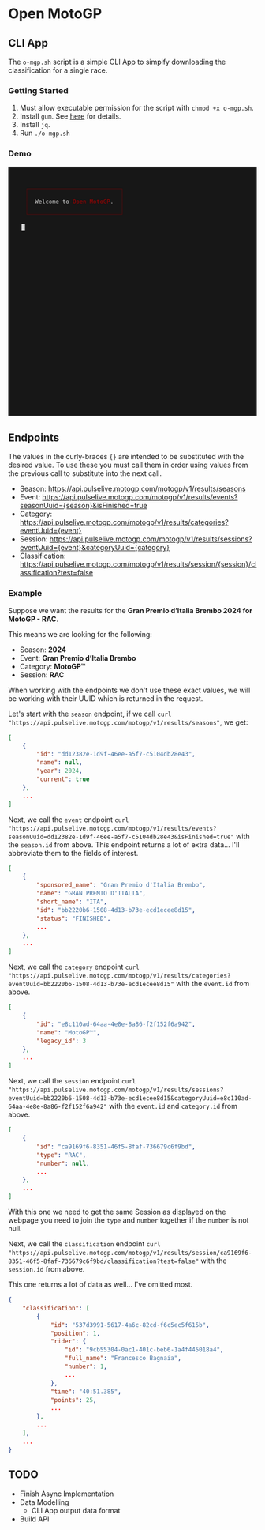 # Open MotoGP

## CLI App

The `o-mgp.sh` script is a simple CLI App to simpify downloading the classification for a single race.

### Getting Started

1. Must allow executable permission for the script with `chmod +x o-mgp.sh`.
2. Install `gum`. See [here](https://github.com/charmbracelet/gum?tab=readme-ov-file#installation) for details.
3. Install `jq`.
4. Run `./o-mgp.sh`

### Demo

![demo](assets/demo.gif)

## Endpoints

The values in the curly-braces `{}` are intended to be substituted with the
desired value. To use these you must call them in order using values from the
previous call to substitute into the next call.

- Season: <https://api.pulselive.motogp.com/motogp/v1/results/seasons>
- Event: <https://api.pulselive.motogp.com/motogp/v1/results/events?seasonUuid={season}&isFinished=true>
- Category: <https://api.pulselive.motogp.com/motogp/v1/results/categories?eventUuid={event}>
- Session: <https://api.pulselive.motogp.com/motogp/v1/results/sessions?eventUuid={event}&categoryUuid={category}>
- Classification: <https://api.pulselive.motogp.com/motogp/v1/results/session/{session}/classification?test=false>

### Example

Suppose we want the results for the **Gran Premio d’Italia Brembo 2024 for**
**MotoGP - RAC**.

This means we are looking for the following:

- Season: **2024**
- Event: **Gran Premio d’Italia Brembo**
- Category: **MotoGP™**
- Session: **RAC**

When working with the endpoints we don't use these exact values, we will be
working with their UUID which is returned in the request.

Let's start with the `season` endpoint, if we call `curl
"https://api.pulselive.motogp.com/motogp/v1/results/seasons"`, we get:

```json
[
    {
        "id": "dd12382e-1d9f-46ee-a5f7-c5104db28e43",
        "name": null,
        "year": 2024,
        "current": true
    },
    ...
]
```

Next, we call the `event` endpoint `curl
"https://api.pulselive.motogp.com/motogp/v1/results/events?seasonUuid=dd12382e-1d9f-46ee-a5f7-c5104db28e43&isFinished=true"`
with the `season.id` from above. This endpoint returns a lot of extra data...
I'll abbreviate them to the fields of interest.

```json
[
    {
        "sponsored_name": "Gran Premio d'Italia Brembo",
        "name": "GRAN PREMIO D'ITALIA",
        "short_name": "ITA",
        "id": "bb2220b6-1508-4d13-b73e-ecd1ecee8d15",
        "status": "FINISHED",
        ...
    },
    ...
]
```

Next, we call the `category` endpoint `curl
"https://api.pulselive.motogp.com/motogp/v1/results/categories?eventUuid=bb2220b6-1508-4d13-b73e-ecd1ecee8d15"`
with the `event.id` from above.

```json
[
    {
        "id": "e8c110ad-64aa-4e8e-8a86-f2f152f6a942",
        "name": "MotoGP™",
        "legacy_id": 3
    },
    ...
]
```

Next, we call the `session` endpoint `curl
"https://api.pulselive.motogp.com/motogp/v1/results/sessions?eventUuid=bb2220b6-1508-4d13-b73e-ecd1ecee8d15&categoryUuid=e8c110ad-64aa-4e8e-8a86-f2f152f6a942"`
with the `event.id` and `category.id` from above.

```json
[
    {
        "id": "ca9169f6-8351-46f5-8faf-736679c6f9bd",
        "type": "RAC",
        "number": null,
        ...
    },
    ...
]
```

With this one we need to get the same Session as displayed on the webpage you
need to join the `type` and `number` together if the `number` is not null.

Next, we call the `classification` endpoint `curl
"https://api.pulselive.motogp.com/motogp/v1/results/session/ca9169f6-8351-46f5-8faf-736679c6f9bd/classification?test=false"`
with the `session.id` from above.

This one returns a lot of data as well... I've omitted most.

```json
{
    "classification": [
        {
            "id": "537d3991-5617-4a6c-82cd-f6c5ec5f615b",
            "position": 1,
            "rider": {
                "id": "9cb55304-0ac1-401c-beb6-1a4f445018a4",
                "full_name": "Francesco Bagnaia",
                "number": 1,
                ...
            },
            "time": "40:51.385",
            "points": 25,
            ...
        },
        ...
    ],
    ...
}
```

## TODO

- Finish Async Implementation
- Data Modelling
  - CLI App output data format
- Build API
